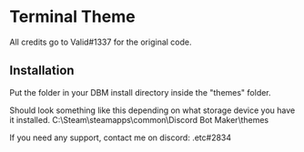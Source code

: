 # Terminal Theme


All credits go to Valid#1337 for the original code.


## Installation
Put the folder in your DBM install directory inside the "themes" folder.


Should look something like this depending on what storage device you have it installed.
C:\Steam\steamapps\common\Discord Bot Maker\themes



If you need any support, contact me on discord: .etc#2834
